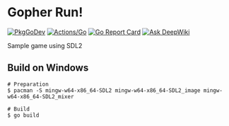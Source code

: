 # Gopher Run!

[![PkgGoDev](https://pkg.go.dev/badge/github.com/koron/gopherrun)](https://pkg.go.dev/github.com/koron/gopherrun)
[![Actions/Go](https://github.com/koron/gopherrun/workflows/Go/badge.svg)](https://github.com/koron/gopherrun/actions?query=workflow%3AGo)
[![Go Report Card](https://goreportcard.com/badge/github.com/koron/gopherrun)](https://goreportcard.com/report/github.com/koron/gopherrun)
[![Ask DeepWiki](https://deepwiki.com/badge.svg)](https://deepwiki.com/koron/gopherrun)

Sample game using SDL2

## Build on Windows

```console
# Preparation
$ pacman -S mingw-w64-x86_64-SDL2 mingw-w64-x86_64-SDL2_image mingw-w64-x86_64-SDL2_mixer

# Build
$ go build
```
